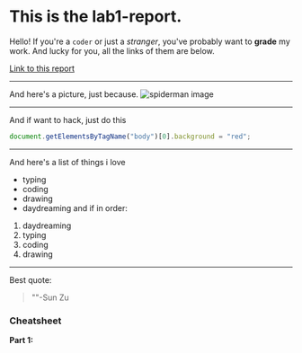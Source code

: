 # This is the lab1-report.
Hello! If you're a `coder` or just a *stranger*, you've probably want to **grade** my work. And lucky for you, all the links of them are below.

[Link to this report](./lab1-report.md)

---
And here's a picture, just because.
![spiderman image](https://speedstor.net/src/square/spiderMan.jpg)

---
And if want to hack, just do this
```javascript
document.getElementsByTagName("body")[0].background = "red";
```

---
And here's a list of things i love
* typing
* coding
* drawing
* daydreaming
and if in order:
1. daydreaming
2. typing
3. coding
4. drawing
---

Best quote:
> ""-Sun Zu



### Cheatsheet
**Part 1:** 
